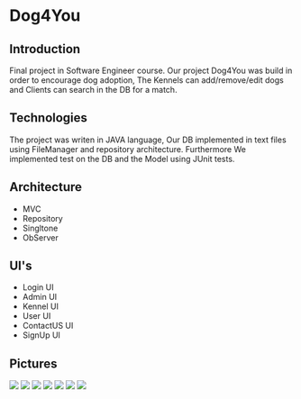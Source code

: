 # Dog4You

## Introduction
Final project in Software Engineer course. 
Our project Dog4You was build in order to encourage dog adoption,
The Kennels can add/remove/edit dogs and Clients can search in the DB for a match. 

## Technologies
The project was writen in JAVA language,
Our DB implemented in text files using FileManager and repository architecture.
Furthermore We implemented test on the DB and the Model using JUnit tests.

## Architecture
* MVC 
* Repository
* Singltone
* ObServer

## UI's
* Login UI
* Admin UI
* Kennel UI
* User UI
* ContactUS UI
* SignUp UI

## Pictures
<img src=https://raw.githubusercontent.com/dt170/Dog4You_swing/master/images/Login%20screen.PNG>

<img src=https://raw.githubusercontent.com/dt170/Dog4You_swing/master/images/UserUI.PNG>

<img src=https://raw.githubusercontent.com/dt170/Dog4You_swing/master/images/signUp.PNG>

<img src=https://raw.githubusercontent.com/dt170/Dog4You_swing/master/images/Kennel.PNG>

<img src=https://raw.githubusercontent.com/dt170/Dog4You_swing/master/images/KeneelDoubleclick.PNG>

<img src=https://raw.githubusercontent.com/dt170/Dog4You_swing/master/images/AdminUI.PNG>

<img src=https://raw.githubusercontent.com/dt170/Dog4You_swing/master/images/contactus.PNG>


